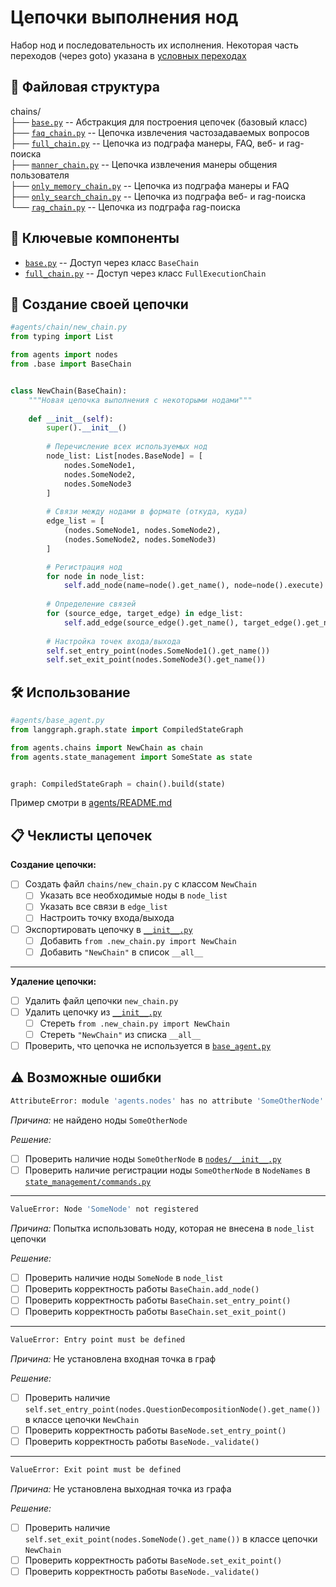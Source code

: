 # Цепочки выполнения нод
Набор нод и последовательность их исполнения. Некоторая часть переходов (через goto) указана в [условных переходах](../edges/README.md)

## 📁 Файловая структура
chains/                      
├── [`base.py`](base.py)                 -- Абстракция для построения цепочек (базовый класс)\
├── [`faq_chain.py`](faq_chain.py)            -- Цепочка извлечения частозадаваемых вопросов\
├── [`full_chain.py`](full_chain.py)           -- Цепочка из подграфа манеры, FAQ, веб- и rag-поиска\
├── [`manner_chain.py`](manner_chain.py)         -- Цепочка извлечения манеры общения пользователя\
├── [`only_memory_chain.py`](only_memory_chain.py)    -- Цепочка из подграфа манеры и FAQ\
├── [`only_search_chain.py`](only_search_chain.py)    -- Цепочка из подграфа веб- и rag-поиска\
└── [`rag_chain.py`](rag_chain.py)            -- Цепочка из подграфа rag-поиска

## 🧩 Ключевые компоненты
- [`base.py`](base.py)                 -- Доступ через класс `BaseChain`
- [`full_chain.py`](full_chain.py)           -- Доступ через класс `FullExecutionChain`

## 🎨 Создание своей цепочки
```python
#agents/chain/new_chain.py
from typing import List

from agents import nodes
from .base import BaseChain


class NewChain(BaseChain):
    """Новая цепочка выполнения с некоторыми нодами"""
    
    def __init__(self):
        super().__init__()
        
        # Перечисление всех используемых нод
        node_list: List[nodes.BaseNode] = [
            nodes.SomeNode1,
            nodes.SomeNode2,
            nodes.SomeNode3
        ]
        
        # Связи между нодами в формате (откуда, куда)
        edge_list = [
            (nodes.SomeNode1, nodes.SomeNode2),
            (nodes.SomeNode2, nodes.SomeNode3)
        ]

        # Регистрация нод
        for node in node_list:
            self.add_node(name=node().get_name(), node=node().execute)
        
        # Определение связей
        for (source_edge, target_edge) in edge_list:
            self.add_edge(source_edge().get_name(), target_edge().get_name())
     
        # Настройка точек входа/выхода
        self.set_entry_point(nodes.SomeNode1().get_name())
        self.set_exit_point(nodes.SomeNode3().get_name())
```

## 🛠️ Использование
```python
#agents/base_agent.py
from langgraph.graph.state import CompiledStateGraph

from agents.chains import NewChain as chain
from agents.state_management import SomeState as state


graph: CompiledStateGraph = chain().build(state)
```

Пример смотри в [agents/README.md](../README.md)

## 📋 Чеклисты цепочек

**Создание цепочки:**
- [ ] Создать файл `chains/new_chain.py` с классом `NewChain`
  - [ ] Указать все необходимые ноды в `node_list`
  - [ ] Указать все связи в `edge_list`
  - [ ] Настроить точку входа/выхода
- [ ] Экспортировать цепочку в [`__init__.py`](./__init__.py)
  - [ ] Добавить `from .new_chain.py import NewChain `
  - [ ] Добавить `"NewChain"` в список `__all__`
---
**Удаление цепочки:**
- [ ] Удалить файл цепочки `new_chain.py`
- [ ] Удалить цепочку из [`__init__.py`](./__init__.py)
  - [ ] Стереть `from .new_chain.py import NewChain `
  - [ ] Стереть `"NewChain"` из списка `__all__`
- [ ] Проверить, что цепочка не используется в [`base_agent.py`](../base_agent.py)

## ⚠️ Возможные ошибки

```bash
AttributeError: module 'agents.nodes' has no attribute 'SomeOtherNode'
```
_Причина:_ не найдено ноды `SomeOtherNode`

_Решение:_ 
- [ ] Проверить наличие ноды `SomeOtherNode` в [`nodes/__init__.py`](../nodes/__init__.py)
- [ ] Проверить наличие регистрации ноды `SomeOtherNode` в `NodeNames` в [`state_management/commands.py`](../state_management/commands.py)
---
```bash
ValueError: Node 'SomeNode' not registered
```
_Причина:_ Попытка использовать ноду, которая не внесена в `node_list` цепочки

_Решение:_ 
- [ ] Проверить наличие ноды `SomeNode` в `node_list`
- [ ] Проверить корректность работы `BaseChain.add_node()`
- [ ] Проверить корректность работы `BaseChain.set_entry_point()`
- [ ] Проверить корректность работы `BaseChain.set_exit_point()`
---
```bash
ValueError: Entry point must be defined
```
_Причина:_ Не установлена входная точка в граф

_Решение:_ 
- [ ] Проверить наличие `self.set_entry_point(nodes.QuestionDecompositionNode().get_name())` в классе цепочки `NewChain`
- [ ] Проверить корректность работы `BaseNode.set_entry_point()`
- [ ] Проверить корректность работы `BaseNode._validate()`
---
```bash
ValueError: Exit point must be defined
```
_Причина:_ Не установлена выходная точка из графа

_Решение:_ 
- [ ] Проверить наличие `self.set_exit_point(nodes.SomeNode().get_name())` в классе цепочки `NewChain`
- [ ] Проверить корректность работы `BaseNode.set_exit_point()`
- [ ] Проверить корректность работы `BaseNode._validate()`
